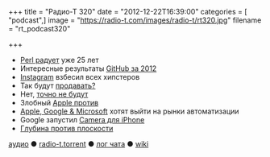 +++
title = "Радио-Т 320"
date = "2012-12-22T16:39:00"
categories = [ "podcast",]
image = "https://radio-t.com/images/radio-t/rt320.jpg"
filename = "rt_podcast320"

+++

* [Perl радует](http://www.networkworld.com/community/blog/perl-programming-language-turns-25-today) уже 25 лет
* Интересные результаты [GitHub за 2012](https://github.com/blog/1359-the-octoverse-in-2012)
* [Instagram](http://www.bbc.co.uk/newsround/20770534) взбесил всех хипстеров
* Так будут [продавать?](http://www.theverge.com/2012/12/18/3780158/instagrams-new-terms-of-service-what-they-really-mean)
* Нет, [точно не будут](http://techcrunch.com/2012/12/20/instagram-updated-terms-of-service/)
* Злобный [Apple против](http://www.businessinsider.com/apple-kills-kickstarter-project-2012-12)
* [Apple, Google & Microsoft](http://www.theverge.com/2012/12/20/3789502/apple-google-microsoft-bid-purchase-home-automation-r2-studios) хотят выйти на рынки автоматизации
* Google запустил [Camera для iPhone](http://techcrunch.com/2012/12/17/google-launches-dedicated-youtube-video-camera-app-for-iphone-and-ipad-touch/)
* [Глубина против плоскости](http://www.codinghorror.com/blog/2012/12/web-discussions-flat-by-design.html)

[аудио](http://cdn.radio-t.com/rt_podcast320.mp3) ● [radio-t.torrent](http://cdn.radio-t.com/torrents/rt_podcast320.mp3.torrent) ● [лог чата](http://chat.radio-t.com/logs/radio-t-320.html) ● [wiki](http://wiki.radio-t.com/%D0%92%D1%8B%D0%BF%D1%83%D1%81%D0%BA_320)<audio src="http://cdn.radio-t.com/rt_podcast320.mp3" preload="none"></audio>
